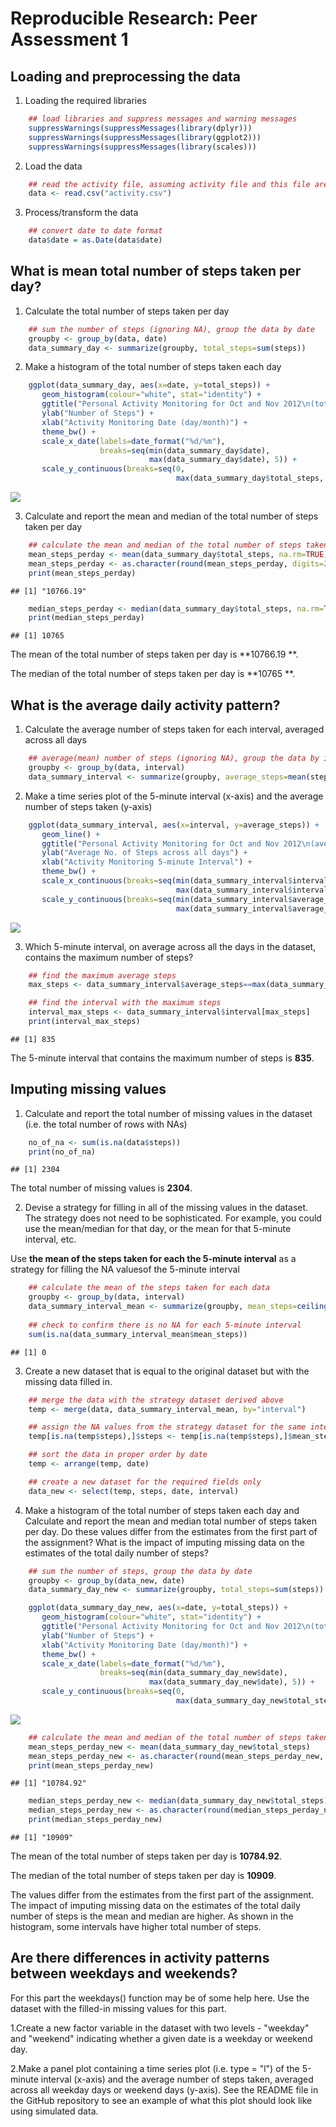 # Reproducible Research: Peer Assessment 1

## Loading and preprocessing the data

1. Loading the required libraries

```r
    ## load libraries and suppress messages and warning messages
    suppressWarnings(suppressMessages(library(dplyr)))
    suppressWarnings(suppressMessages(library(ggplot2)))
    suppressWarnings(suppressMessages(library(scales)))
```

2. Load the data

```r
    ## read the activity file, assuming activity file and this file are in the same folder
    data <- read.csv("activity.csv")
```

3. Process/transform the data

```r
    ## convert date to date format
    data$date = as.Date(data$date)
```


## What is mean total number of steps taken per day?

1. Calculate the total number of steps taken per day

```r
    ## sum the number of steps (ignoring NA), group the data by date
    groupby <- group_by(data, date)
    data_summary_day <- summarize(groupby, total_steps=sum(steps))
```

2. Make a histogram of the total number of steps taken each day

```r
    ggplot(data_summary_day, aes(x=date, y=total_steps)) + 
       geom_histogram(colour="white", stat="identity") +
       ggtitle("Personal Activity Monitoring for Oct and Nov 2012\n(total steps taken each day)") + 
       ylab("Number of Steps") + 
       xlab("Activity Monitoring Date (day/month)") + 
       theme_bw() +
       scale_x_date(labels=date_format("%d/%m"), 
                    breaks=seq(min(data_summary_day$date), 
                               max(data_summary_day$date), 5)) +
       scale_y_continuous(breaks=seq(0, 
                                     max(data_summary_day$total_steps, na.rm=TRUE), 1000))
```

![](PA1_template_files/figure-html/unnamed-chunk-5-1.png) 

3. Calculate and report the mean and median of the total number of steps taken per day


```r
    ## calculate the mean and median of the total number of steps taken per day
    mean_steps_perday <- mean(data_summary_day$total_steps, na.rm=TRUE)
    mean_steps_perday <- as.character(round(mean_steps_perday, digits=2))
    print(mean_steps_perday)
```

```
## [1] "10766.19"
```

```r
    median_steps_perday <- median(data_summary_day$total_steps, na.rm=TRUE)
    print(median_steps_perday)
```

```
## [1] 10765
```

The mean of the total number of steps taken per day is **10766.19 **.

The median of the total number of steps taken per day is **10765 **.



## What is the average daily activity pattern?

1. Calculate the average number of steps taken for each interval, averaged across all days

```r
    ## average(mean) number of steps (ignoring NA), group the data by interval
    groupby <- group_by(data, interval)
    data_summary_interval <- summarize(groupby, average_steps=mean(steps, na.rm=TRUE))
```

2. Make a time series plot of the 5-minute interval (x-axis) and the average number of steps taken (y-axis)


```r
    ggplot(data_summary_interval, aes(x=interval, y=average_steps)) + 
       geom_line() +
       ggtitle("Personal Activity Monitoring for Oct and Nov 2012\n(average no. of steps by interval)") +
       ylab("Average No. of Steps across all days") + 
       xlab("Activity Monitoring 5-minute Interval") +
       theme_bw() +
       scale_x_continuous(breaks=seq(min(data_summary_interval$interval), 
                                     max(data_summary_interval$interval)+100, 200)) +
       scale_y_continuous(breaks=seq(min(data_summary_interval$average_steps), 
                                     max(data_summary_interval$average_steps)+20, 20))
```

![](PA1_template_files/figure-html/unnamed-chunk-8-1.png) 

3. Which 5-minute interval, on average across all the days in the dataset, contains the maximum number of steps?

```r
    ## find the maximum average steps
    max_steps <- data_summary_interval$average_steps==max(data_summary_interval$average_steps)

    ## find the interval with the maximum steps
    interval_max_steps <- data_summary_interval$interval[max_steps]
    print(interval_max_steps)
```

```
## [1] 835
```

The 5-minute interval that contains the maximum number of steps is **835**.


## Imputing missing values

1. Calculate and report the total number of missing values in the dataset (i.e. the total number of rows with NAs)


```r
    no_of_na <- sum(is.na(data$steps))
    print(no_of_na)
```

```
## [1] 2304
```

The total number of missing values is **2304**.


2. Devise a strategy for filling in all of the missing values in the dataset. The strategy does not need to be sophisticated. For example, you could use the mean/median for that day, or the mean for that 5-minute interval, etc.

Use **the mean of the steps taken for each the 5-minute interval** as a strategy for filling the NA valuesof the 5-minute interval


```r
    ## calculate the mean of the steps taken for each data
    groupby <- group_by(data, interval)
    data_summary_interval_mean <- summarize(groupby, mean_steps=ceiling(mean(steps, na.rm=TRUE)))
    
    ## check to confirm there is no NA for each 5-minute interval  
    sum(is.na(data_summary_interval_mean$mean_steps))
```

```
## [1] 0
```

3. Create a new dataset that is equal to the original dataset but with the missing data filled in.

```r
    ## merge the data with the strategy dataset derived above
    temp <- merge(data, data_summary_interval_mean, by="interval")

    ## assign the NA values from the strategy dataset for the same interval
    temp[is.na(temp$steps),]$steps <- temp[is.na(temp$steps),]$mean_steps

    ## sort the data in proper order by date
    temp <- arrange(temp, date)

    ## create a new dataset for the required fields only
    data_new <- select(temp, steps, date, interval)
```

4. Make a histogram of the total number of steps taken each day and Calculate and report the mean and median total number of steps taken per day. Do these values differ from the estimates from the first part of the assignment? What is the impact of imputing missing data on the estimates of the total daily number of steps?


```r
    ## sum the number of steps, group the data by date
    groupby <- group_by(data_new, date)
    data_summary_day_new <- summarize(groupby, total_steps=sum(steps))

    ggplot(data_summary_day_new, aes(x=date, y=total_steps)) + 
       geom_histogram(colour="white", stat="identity") +
       ggtitle("Personal Activity Monitoring for Oct and Nov 2012\n(total steps taken each day)") + 
       ylab("Number of Steps") + 
       xlab("Activity Monitoring Date (day/month)") + 
       theme_bw() +
       scale_x_date(labels=date_format("%d/%m"), 
                    breaks=seq(min(data_summary_day_new$date), 
                               max(data_summary_day_new$date), 5)) +
       scale_y_continuous(breaks=seq(0, 
                                     max(data_summary_day_new$total_steps), 1000))
```

![](PA1_template_files/figure-html/unnamed-chunk-13-1.png) 


```r
    ## calculate the mean and median of the total number of steps taken per day
    mean_steps_perday_new <- mean(data_summary_day_new$total_steps)
    mean_steps_perday_new <- as.character(round(mean_steps_perday_new, digits=2))
    print(mean_steps_perday_new)
```

```
## [1] "10784.92"
```

```r
    median_steps_perday_new <- median(data_summary_day_new$total_steps)
    median_steps_perday_new <- as.character(round(median_steps_perday_new, digits=2))
    print(median_steps_perday_new)
```

```
## [1] "10909"
```

The mean of the total number of steps taken per day is **10784.92**.

The median of the total number of steps taken per day is **10909**.

The values differ from the estimates from the first part of the assignment. The impact of imputing missing data on the estimates of the total daily number of steps is the mean and median are higher. As shown in the histogram, some intervals have higher total number of steps. 


## Are there differences in activity patterns between weekdays and weekends?

For this part the weekdays() function may be of some help here. Use the dataset with the filled-in missing values for this part.

1.Create a new factor variable in the dataset with two levels - "weekday" and "weekend" indicating whether a given date is a weekday or weekend day.



2.Make a panel plot containing a time series plot (i.e. type = "l") of the 5-minute interval (x-axis) and the average number of steps taken, averaged across all weekday days or weekend days (y-axis). See the README file in the GitHub repository to see an example of what this plot should look like using simulated data.



